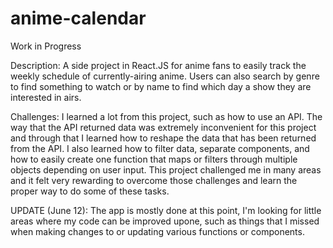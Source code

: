 # anime-calendar
Work in Progress

Description:
A side project in React.JS for anime fans to easily track the weekly schedule of currently-airing anime. Users can also search by genre to find something to watch or by name to find which day a show they are interested in airs.

Challenges:
I learned a lot from this project, such as how to use an API. The way that the API returned data was extremely inconvenient for this project and through that I learned how to reshape the data that has been returned from the API. I also learned how to filter data, separate components, and how to easily create one function that maps or filters through multiple objects depending on user input. This project challenged me in many areas and it felt very rewarding to overcome those challenges and learn the proper way to do some of these tasks.

UPDATE (June 12):
The app is mostly done at this point, I'm looking for little areas where my code can be improved upone, such as things that I missed when making changes to or updating various functions or components.
